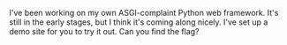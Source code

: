 I've been working on my own ASGI-complaint Python web framework. It's still in the early stages, but I think it's coming along nicely. I've set up a demo site for you to try it out. Can you find the flag?
